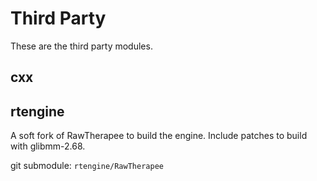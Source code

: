 Third Party
===========

These are the third party modules.

cxx
---

rtengine
--------

A soft fork of RawTherapee to build the engine.
Include patches to build with glibmm-2.68.

git submodule: `rtengine/RawTherapee`
